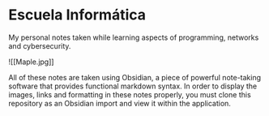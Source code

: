 # Escuela Informática
My personal notes taken while learning aspects of programming, networks and cybersecurity.

![[Maple.jpg]]

All of these notes are taken using Obsidian, a piece of powerful note-taking software that provides functional markdown syntax. In order to display the images, links and formatting in these notes properly, you must clone this repository as an Obsidian import and view it within the application. 